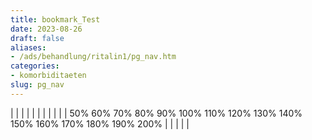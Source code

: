 ```yaml
---
title: bookmark_Test
date: 2023-08-26
draft: false
aliases:
- /ads/behandlung/ritalin1/pg_nav.htm
categories:
- komorbiditaeten
slug: pg_nav
---
```



|  |  |  |  |  |  |  |  |  |  | 50% 60% 70% 80% 90% 100% 110% 120% 130% 140% 150% 160% 170% 180% 190% 200% |  |  |  |  |